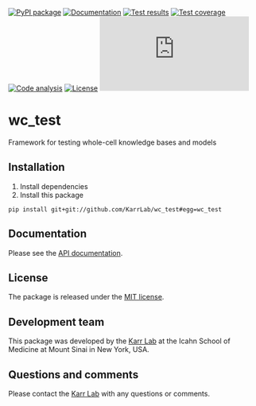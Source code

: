 [![PyPI package](https://img.shields.io/pypi/v/wc_test.svg)](https://pypi.python.org/pypi/wc_test)
[![Documentation](https://readthedocs.org/projects/wc-test/badge/?version=latest)](http://docs.karrlab.org/wc_test)
[![Test results](https://circleci.com/gh/KarrLab/wc_test.svg?style=shield)](https://circleci.com/gh/KarrLab/wc_test)
[![Test coverage](https://coveralls.io/repos/github/KarrLab/wc_test/badge.svg)](https://coveralls.io/github/KarrLab/wc_test)
[![Code analysis](https://api.codeclimate.com/v1/badges/5575d415c29897e9211e/maintainability)](https://codeclimate.com/github/KarrLab/wc_test)
[![License](https://img.shields.io/github/license/KarrLab/wc_test.svg)](LICENSE)
![Analytics](https://ga-beacon.appspot.com/UA-86759801-1/wc_test/README.md?pixel)

# wc_test

Framework for testing whole-cell knowledge bases and models

## Installation
1. Install dependencies
2. Install this package 
  ```
  pip install git+git://github.com/KarrLab/wc_test#egg=wc_test
  ```

## Documentation
Please see the [API documentation](http://docs.karrlab.org/wc_test).

## License
The package is released under the [MIT license](LICENSE).

## Development team
This package was developed by the [Karr Lab](http://www.karrlab.org) at the Icahn School of Medicine at Mount Sinai in New York, USA.

## Questions and comments
Please contact the [Karr Lab](http://www.karrlab.org) with any questions or comments.